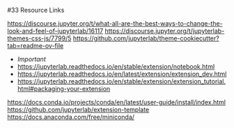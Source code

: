 #33 Resource Links

https://discourse.jupyter.org/t/what-all-are-the-best-ways-to-change-the-look-and-feel-of-jupyterlab/16117
https://discourse.jupyter.org/t/jupyterlab-themes-css-js/7799/5
https://github.com/jupyterlab/theme-cookiecutter?tab=readme-ov-file

* *Important*
* https://jupyterlab.readthedocs.io/en/stable/extension/notebook.html
* https://jupyterlab.readthedocs.io/en/latest/extension/extension_dev.html
* https://jupyterlab.readthedocs.io/en/stable/extension/extension_tutorial.html#packaging-your-extension
  
https://docs.conda.io/projects/conda/en/latest/user-guide/install/index.html
https://github.com/jupyterlab/extension-template
https://docs.anaconda.com/free/miniconda/

